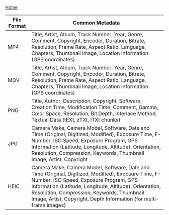 <!-- C:\Users\razer\Desktop\walkerrh.github.io\SCROLLS_FOLDER\INFORMATION_TECHNOLOGY\metadata.md -->




[Home](/index.html)

| File Format | Common Metadata |
| --- | --- |
| MP4 | Title, Artist, Album, Track Number, Year, Genre, Comment, Copyright, Encoder, Duration, Bitrate, Resolution, Frame Rate, Aspect Ratio, Language, Chapters, Thumbnail Image, Location Information (GPS coordinates) |
| MOV | Title, Artist, Album, Track Number, Year, Genre, Comment, Copyright, Encoder, Duration, Bitrate, Resolution, Frame Rate, Aspect Ratio, Language, Chapters, Thumbnail Image, Location Information (GPS coordinates) |
| PNG | Title, Author, Description, Copyright, Software, Creation Time, Modification Time, Comment, Gamma, Color Space, Resolution, Bit Depth, Interlace Method, Textual Data (tEXt, zTXt, iTXt chunks) |
| JPG | Camera Make, Camera Model, Software, Date and Time (Original, Digitized, Modified), Exposure Time, F-Number, ISO Speed, Exposure Program, GPS Information (Latitude, Longitude, Altitude), Orientation, Resolution, Compression, Keywords, Thumbnail Image, Artist, Copyright |
| HEIC | Camera Make, Camera Model, Software, Date and Time (Original, Digitized, Modified), Exposure Time, F-Number, ISO Speed, Exposure Program, GPS Information (Latitude, Longitude, Altitude), Orientation, Resolution, Compression, Keywords, Thumbnail Image, Artist, Copyright, Depth Information (for multi-frame images) |



